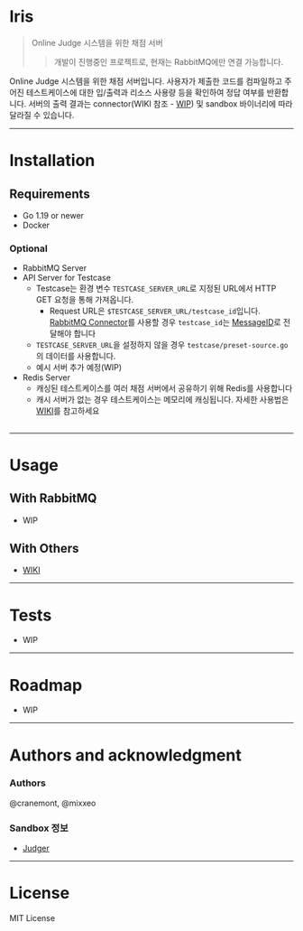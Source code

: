 # Iris

> Online Judge 시스템을 위한 채점 서버
> >개발이 진행중인 프로젝트로, 현재는 RabbitMQ에만 연결 가능합니다.

Online Judge 시스템을 위한 채점 서버입니다. 사용자가 제출한 코드를 컴파일하고 주어진 테스트케이스에 대한 입/출력과 리소스 사용량 등을 확인하여 정답 여부를 반환합니다. 서버의 출력 결과는 connector(WIKI 참조 - [WIP](#)) 및 sandbox 바이너리에 따라 달라질 수 있습니다. 

---

# Installation

## Requirements

- Go 1.19 or newer
- Docker

### Optional

- RabbitMQ Server
- API Server for Testcase
  - Testcase는 환경 변수 `TESTCASE_SERVER_URL`로 지정된 URL에서 HTTP GET 요청을 통해 가져옵니다.
    - Request URL은 `$TESTCASE_SERVER_URL/testcase_id`입니다. [RabbitMQ Connector](#)를 사용할 경우 `testcase_id`는 [MessageID](https://www.rabbitmq.com/consumers.html#message-properties)로 전달해야 합니다
  - `TESTCASE_SERVER_URL`을 설정하지 않을 경우 `testcase/preset-source.go`의 데이터를 사용합니다.
  - 예시 서버 추가 예정(WIP)
- Redis Server
  - 캐싱된 테스트케이스를 여러 채점 서버에서 공유하기 위해 Redis를 사용합니다
  - 캐시 서버가 없는 경우 테스트케이스는 메모리에 캐싱됩니다. 자세한 사용법은 [WIKI](#)를 참고하세요

##

---

# Usage

## With RabbitMQ

- WIP

## With Others

- [WIKI](#)

---
# Tests
- WIP
---
# Roadmap
- WIP
---
# Authors and acknowledgment

### Authors
@cranemont, @mixxeo

### Sandbox 정보
- [Judger](https://github.com/QingdaoU/Judger)

---
# License

MIT License
